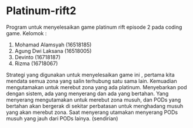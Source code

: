# Platinum-rift2
Program untuk menyelesaikan game platinum rift episode 2 pada coding game.
Kelomok :
1. Mohamad Alamsyah (16518185)
2. Agung Dwi Laksana (16518005)
3. Devinto (16718187)
4. Rizma (16718067)

Strategi yang digunakan untuk menyelesaikan game ini , pertama kita mendata semua zona yang salin terhubung satu sama lain. Kemuadian mengutamakan untuk merebut zona yang ada platinum. Menyebarkan pod dengan sistem, ada yang menyerang dan ada yang bertahan. Yang menyerang mengutamakan untuk merebut zona musuh, dan PODs yang bertahan akan bergerak di sekitar perbatasan untuk menghadang musuh yang akan merebut zona. Saat menyerang utamakan menyerang PODs musuh yang jauh dari PODs lainya. (sendirian)
